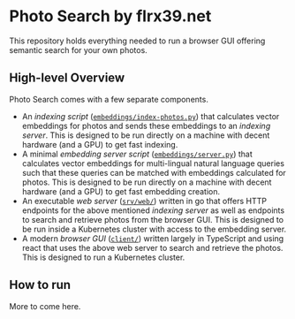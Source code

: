 # Photo Search by flrx39.net

This repository holds everything needed to run a browser GUI offering semantic
search for your own photos.

## High-level Overview

Photo Search comes with a few separate components.

* An _indexing script_ ([`embeddings/index-photos.py`](embeddings/index-photos.py))
  that calculates vector embeddings for photos and sends these embeddings to an
  _indexing server_. This is designed to be run directly on a machine with decent
  hardware (and a GPU) to get fast indexing.
* A minimal _embedding server script_ ([`embeddings/server.py`](embeddings/server.py))
  that calculates vector embeddings for multi-lingual natural language queries
  such that these queries can be matched with embeddings calculated for photos.
  This is designed to be run directly on a machine with decent hardware (and a
  GPU) to get fast embedding creation.
* An executable _web server_ ([`srv/web/`](srv/web/)) written in go that offers
  HTTP endpoints for the above mentioned _indexing server_ as well as endpoints
  to search and retrieve photos from the browser GUI. This is designed to be
  run inside a Kubernetes cluster with access to the embedding server.
* A modern _browser GUI_ ([`client/`](client/)) written largely in TypeScript
  and using react that uses the above web server to search and retrieve the
  photos. This is designed to run a Kubernetes cluster.

## How to run

More to come here.
